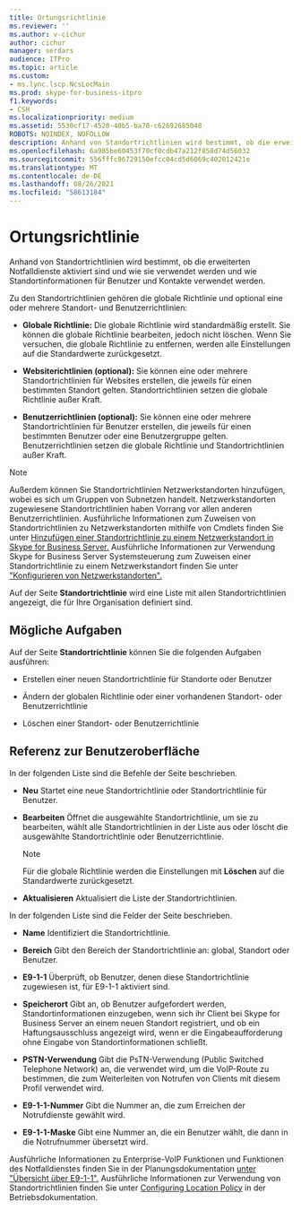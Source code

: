 ```yaml
---
title: Ortungsrichtlinie
ms.reviewer: ''
ms.author: v-cichur
author: cichur
manager: serdars
audience: ITPro
ms.topic: article
ms.custom:
- ms.lync.lscp.NcsLocMain
ms.prod: skype-for-business-itpro
f1.keywords:
- CSH
ms.localizationpriority: medium
ms.assetid: 5530cf17-4520-40b5-ba70-c62692685048
ROBOTS: NOINDEX, NOFOLLOW
description: Anhand von Standortrichtlinien wird bestimmt, ob die erweiterten Notfalldienste aktiviert sind und wie sie verwendet werden und wie Standortinformationen für Benutzer und Kontakte verwendet werden.
ms.openlocfilehash: 6a985be60453f70cf0cdb47a212f858d74d56032
ms.sourcegitcommit: 556fffc96729150efcc04cd5d6069c402012421e
ms.translationtype: MT
ms.contentlocale: de-DE
ms.lasthandoff: 08/26/2021
ms.locfileid: "58613184"
---
```

# <a name="location-policy"></a>Ortungsrichtlinie

Anhand von Standortrichtlinien wird bestimmt, ob die erweiterten Notfalldienste aktiviert sind und wie sie verwendet werden und wie Standortinformationen für Benutzer und Kontakte verwendet werden.

Zu den Standortrichtlinien gehören die globale Richtlinie und optional eine oder mehrere Standort- und Benutzerrichtlinien:

- **Globale Richtlinie:** Die globale Richtlinie wird standardmäßig erstellt. Sie können die globale Richtlinie bearbeiten, jedoch nicht löschen. Wenn Sie versuchen, die globale Richtlinie zu entfernen, werden alle Einstellungen auf die Standardwerte zurückgesetzt.

- **Websiterichtlinien (optional):** Sie können eine oder mehrere Standortrichtlinien für Websites erstellen, die jeweils für einen bestimmten Standort gelten. Standortrichtlinien setzen die globale Richtlinie außer Kraft.

- **Benutzerrichtlinien (optional):** Sie können eine oder mehrere Standortrichtlinien für Benutzer erstellen, die jeweils für einen bestimmten Benutzer oder eine Benutzergruppe gelten. Benutzerrichtlinien setzen die globale Richtlinie und Standortrichtlinien außer Kraft.

> [!NOTE]
> Außerdem können Sie Standortrichtlinien Netzwerkstandorten hinzufügen, wobei es sich um Gruppen von Subnetzen handelt. Netzwerkstandorten zugewiesene Standortrichtlinien haben Vorrang vor allen anderen Benutzerrichtlinien. Ausführliche Informationen zum Zuweisen von Standortrichtlinien zu Netzwerkstandorten mithilfe von Cmdlets finden Sie unter [Hinzufügen einer Standortrichtlinie zu einem Netzwerkstandort in Skype for Business Server.](../../../deploy/deploy-enterprise-voice/add-a-location-policy-to-a-network-site.md) Ausführliche Informationen zur Verwendung Skype for Business Server Systemsteuerung zum Zuweisen einer Standortrichtlinie zu einem Netzwerkstandort finden Sie unter ["Konfigurieren von Netzwerkstandorten".](/previous-versions/office/lync-server-2013/lync-server-2013-creating-or-modifying-network-sites)

Auf der Seite **Standortrichtlinie** wird eine Liste mit allen Standortrichtlinien angezeigt, die für Ihre Organisation definiert sind.

## <a name="tasks-you-can-perform"></a>Mögliche Aufgaben

Auf der Seite **Standortrichtlinie** können Sie die folgenden Aufgaben ausführen:

- Erstellen einer neuen Standortrichtlinie für Standorte oder Benutzer

- Ändern der globalen Richtlinie oder einer vorhandenen Standort- oder Benutzerrichtlinie

- Löschen einer Standort- oder Benutzerrichtlinie

## <a name="ui-reference"></a>Referenz zur Benutzeroberfläche

In der folgenden Liste sind die Befehle der Seite beschrieben.

- **Neu** Startet eine neue Standortrichtlinie oder Standortrichtlinie für Benutzer.

- **Bearbeiten** Öffnet die ausgewählte Standortrichtlinie, um sie zu bearbeiten, wählt alle Standortrichtlinien in der Liste aus oder löscht die ausgewählte Standortrichtlinie oder Benutzerrichtlinie.

    > [!NOTE]
    > Für die globale Richtlinie werden die Einstellungen mit **Löschen** auf die Standardwerte zurückgesetzt.

- **Aktualisieren** Aktualisiert die Liste der Standortrichtlinien.

In der folgenden Liste sind die Felder der Seite beschrieben.

- **Name** Identifiziert die Standortrichtlinie.

- **Bereich** Gibt den Bereich der Standortrichtlinie an: global, Standort oder Benutzer.

- **E9-1-1** Überprüft, ob Benutzer, denen diese Standortrichtlinie zugewiesen ist, für E9-1-1 aktiviert sind.

- **Speicherort** Gibt an, ob Benutzer aufgefordert werden, Standortinformationen einzugeben, wenn sich ihr Client bei Skype for Business Server an einem neuen Standort registriert, und ob ein Haftungsausschluss angezeigt wird, wenn er die Eingabeaufforderung ohne Eingabe von Standortinformationen schließt.

- **PSTN-Verwendung** Gibt die PsTN-Verwendung (Public Switched Telephone Network) an, die verwendet wird, um die VoIP-Route zu bestimmen, die zum Weiterleiten von Notrufen von Clients mit diesem Profil verwendet wird.

- **E9-1-1-Nummer** Gibt die Nummer an, die zum Erreichen der Notrufdienste gewählt wird.

- **E9-1-1-Maske** Gibt eine Nummer an, die ein Benutzer wählt, die dann in die Notrufnummer übersetzt wird.

Ausführliche Informationen zu Enterprise-VoIP Funktionen und Funktionen des Notfalldienstes finden Sie in der Planungsdokumentation [unter "Übersicht über E9-1-1".](/previous-versions/office/lync-server-2013/lync-server-2013-overview-of-e9-1-1) Ausführliche Informationen zur Verwendung von Standortrichtlinien finden Sie unter [Configuring Location Policy](/previous-versions/office/lync-server-2013/lync-server-2013-viewing-location-policy-information) in der Betriebsdokumentation.